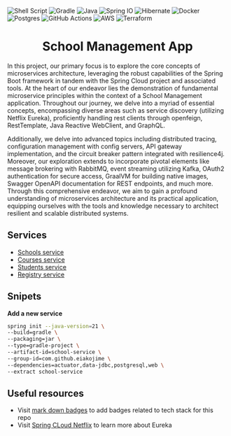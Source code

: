 ![Shell Script](https://img.shields.io/badge/shell_script-%23121011.svg?logo=gnu-bash&logoColor=white)
![Gradle](https://img.shields.io/badge/Gradle-02303A?logo=Gradle&logoColor=white)
![Java](https://img.shields.io/badge/Java-ED8B00?logo=openjdk&logoColor=white)
![Spring IO](https://img.shields.io/badge/Spring-6DB33F?logo=spring&logoColor=white)
![Hibernate](https://img.shields.io/badge/Hibernate-59666C?&logo=Hibernate&logoColor=white)
![Docker](https://img.shields.io/badge/docker-%230db7ed.svg?&logo=docker&logoColor=white)
![Postgres](https://img.shields.io/badge/PostgreSQL-316192?logo=postgresql&logoColor=white)
![GitHub Actions](https://img.shields.io/badge/github%20actions-%232671E5.svg?logo=githubactions&logoColor=white)
![AWS](https://img.shields.io/badge/AWS-%23FF9900.svg?e&logo=amazon-aws&logoColor=white)
![Terraform](https://img.shields.io/badge/terraform-%235835CC.svg?logo=terraform&logoColor=white)

<h1 align="center">School Management App</h1>
<p>In this project, our primary focus is to explore the core concepts of microservices architecture, leveraging the robust capabilities of the Spring Boot framework in tandem with the Spring Cloud project and associated tools. At the heart of our endeavor lies the demonstration of fundamental microservice principles within the context of a School Management application. Throughout our journey, we delve into a myriad of essential concepts, encompassing diverse areas such as service discovery (utilizing Netflix Eureka), proficiently handling rest clients through openfeign, RestTemplate, Java Reactive WebClient, and GraphQL.</p> 

<p>Additionally, we delve into advanced topics including distributed tracing, configuration management with config servers, API gateway implementation, and the circuit breaker pattern integrated with resilience4j. Moreover, our exploration extends to incorporate pivotal elements like message brokering with RabbitMQ, event streaming utilizing Kafka, OAuth2 authentication for secure access, GraalVM for building native images, Swagger OpenAPI documentation for REST endpoints, and much more. Through this comprehensive endeavor, we aim to gain a profound understanding of microservices architecture and its practical application, equipping ourselves with the tools and knowledge necessary to architect resilient and scalable distributed systems.</p>

## Services

- [Schools service](https://github.com/eiakoji-me/smsws/tree/develop/school-service)
- [Courses service]()
- [Students service](https://github.com/eiakoji-me/smsws/tree/develop/student-service)
- [Registry service](https://github.com/eiakoji-me/smsws/tree/develop/registry-service)

## Snipets

**Add a new service**

```bash
spring init --java-version=21 \
--build=gradle \
--packaging=jar \
--type=gradle-project \
--artifact-id=school-service \
--group-id=com.github.eiakojime \
--dependencies=actuator,data-jdbc,postgresql,web \
--extract school-service
```

## Useful resources

- Visit [mark down badges](https://ileriayo.github.io/markdown-badges/) to add badges related to tech stack for this repo
- Visit [Spring CLoud Netflix](https://cloud.spring.io/spring-cloud-netflix/reference/html/) to learn more about Eureka